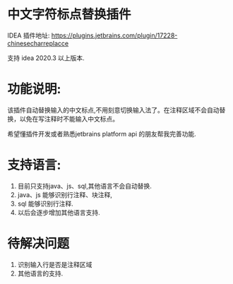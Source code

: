 # 中文字符标点替换插件
IDEA 插件地址: https://plugins.jetbrains.com/plugin/17228-chinesecharreplacce

支持 idea 2020.3 以上版本.

# 功能说明:
该插件自动替换输入的中文标点,不用刻意切换输入法了。在注释区域不会自动替换，以免在写注释时不能输入中文标点。

 希望懂插件开发或者熟悉jetbrains platform api 的朋友帮我完善功能.
# 支持语言:
   1. 目前只支持java、js、sql,其他语言不会自动替换.
   2. java、js 能够识别行注释、块注释,
   3. sql  能够识别行注释.
   4. 以后会逐步增加其他语言支持.

# 待解决问题
  1. 识别输入行是否是注释区域
  2. 其他语言的支持.


  